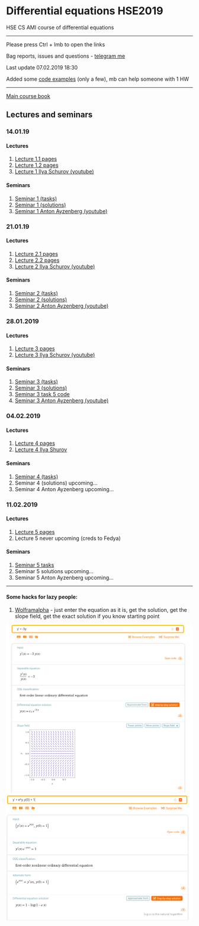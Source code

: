 # Differential equations HSE2019
HSE CS AMI course of differential equations

---
Please press Ctrl + lmb to open the links

Bag reports, issues and questions - [telegram me](https://t.me/Bitchert)

Last update 07.02.2019 18:30

Added some [code examples](https://github.com/birshert/Differential-equations-HSE2019/tree/master/Code%20Examples) (only a few), mb can help someone with 1 HW

---
[Main course book](http://math-info.hse.ru/odebook/#top/)

## Lectures and seminars  

### 14.01.19
#### Lectures
  1. [Lecture 1.1 pages](http://math-info.hse.ru/odebook) 
  1. [Lecture 1.2 pages](http://math-info.hse.ru/odebook/chapter/label/chap:2:auto) 
  1. [Lecture 1 Ilya Schurov (youtube)](https://youtu.be/j4HehpY3Eng)
  
#### Seminars
  1. [Seminar 1 (tasks)](http://math-info.hse.ru/a/2018-19/cs-ode/seminar01.pdf)
  1. [Seminar 1 (solutions)](https://github.com/birshert/Differential-equations-HSE2019/blob/master/Sem%20solutions/List%201.pdf)
  1. [Seminar 1 Anton Ayzenberg (youtube)](https://youtu.be/VzVUW-K78pY)

### 21.01.19
#### Lectures
  1. [Lecture 2.1 pages](http://math-info.hse.ru/odebook/chapter/label/chap:2:auto/#label_h2_number_2_2)
  1. [Lecture 2.2 pages](http://math-info.hse.ru/odebook/chapter/label/chap:3:eu/#label_sec_3_sep-var)
  1. [Lecture 2 Ilya Schurov (youtube)](https://youtu.be/V2nJRKmJXYA)
  
#### Seminars
  1. [Seminar 2 (tasks)](http://math-info.hse.ru/a/2018-19/cs-ode/seminar02.pdf)
  1. [Seminar 2 (solutions)](https://github.com/birshert/Differential-equations-HSE2019/blob/master/Sem%20solutions/List%202.pdf)
  1. [Seminar 2 Anton Ayzenberg (youtube)](https://youtu.be/e8CFojou0Ps)

### 28.01.2019
#### Lectures
  1. [Lecture 3 pages](http://math-info.hse.ru/odebook/chapter/label/chap:3:eu/#label_chap_3_eu)
  1. [Lecture 3 Ilya Schurov (youtube)](https://youtu.be/IAoUGFxv-Uk)
#### Seminars
  1. [Seminar 3 (tasks)](http://math-info.hse.ru/a/2018-19/cs-ode/seminar03.pdf)
  1. [Seminar 3 (solutions)](https://github.com/birshert/Differential-equations-HSE2019/blob/master/Sem%20solutions/List%203.pdf)
  1. [Seminar 3 task 5 code](https://github.com/birshert/Differential-equations-HSE2019/blob/master/Code%20Examples/Sem%20list3%2C%20task5.md)
  1. [Seminar 3 Anton Ayzenberg (youtube)](https://youtu.be/mkn0KnSxMTQ)
  
### 04.02.2019
#### Lectures
  1. [Lecture 4 pages](http://math-info.hse.ru/odebook/chapter/label/chap:4:phasespace/#label_chap_4_phasespace)
  1. [Lecture 4 Ilya Shurov](https://youtu.be/hhlcNhmVPt4)
  
#### Seminars
  1. [Seminar 4 (tasks)](http://math-info.hse.ru/a/2018-19/cs-ode/seminar04.pdf)
  1. Seminar 4 (solutions) upcoming...
  1. Seminar 4 Anton Ayzenberg upcoming...
  
### 11.02.2019
#### Lectures
  1. [Lecture 5 pages](http://math-info.hse.ru/odebook/chapter/label/chap:5:multidim/#label_chap_5_multidim)
  1. Lecture 5 never upcoming (creds to Fedya)
  
#### Seminars
  1. [Seminar 5 tasks](http://math-info.hse.ru/a/2018-19/cs-ode/seminar05.pdf)
  1. Seminar 5 solutions upcoming...
  1. Seminar 5 Anton Ayzenberg upcoming...
  
---

#### Some hacks for lazy people:
  1. [Wolframalpha](https://www.wolframalpha.com) - just enter the equation as it is, get the solution, get the slope field, get the exact solution if you know starting point
  
  ![](https://github.com/birshert/Differential-equations-HSE2019/blob/master/img/Sample%201.png)
  ![](https://github.com/birshert/Differential-equations-HSE2019/blob/master/img/Sample%202.png)
